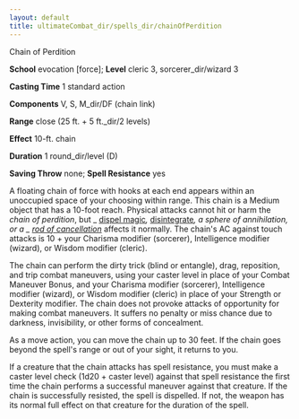 ```yaml
---
layout: default
title: ultimateCombat_dir/spells_dir/chainOfPerdition
---
```

Chain of Perdition

**School** evocation [force]; **Level** cleric 3, sorcerer_dir/wizard 3

**Casting Time** 1 standard action

**Components** V, S, M_dir/DF (chain link)

**Range** close (25 ft. + 5 ft._dir/2 levels)

**Effect** 10-ft. chain

**Duration** 1 round_dir/level (D)

**Saving Throw** none; **Spell Resistance** yes

A floating chain of force with hooks at each end appears within an unoccupied space of your choosing within range. This chain is a Medium object that has a 10-foot reach. Physical attacks cannot hit or harm the _chain of perdition_, but _ [dispel magic](../spells_dir/dispelMagic#_dispel-magic)_,_ [disintegrate](../spells_dir/disintegrate#_disintegrate)_, a _sphere of annihilation_, or a _ [rod of cancellation](../magicItems_dir/rods#_rod-of-cancellation)_ affects it normally. The chain's AC against touch attacks is 10 + your Charisma modifier (sorcerer), Intelligence modifier (wizard), or Wisdom modifier (cleric).

The chain can perform the dirty trick (blind or entangle), drag, reposition, and trip combat maneuvers, using your caster level in place of your Combat Maneuver Bonus, and your Charisma modifier (sorcerer), Intelligence modifier (wizard), or Wisdom modifier (cleric) in place of your Strength or Dexterity modifier. The chain does not provoke attacks of opportunity for making combat maneuvers. It suffers no penalty or miss chance due to darkness, invisibility, or other forms of concealment.

As a move action, you can move the chain up to 30 feet. If the chain goes beyond the spell's range or out of your sight, it returns to you.

If a creature that the chain attacks has spell resistance, you must make a caster level check (1d20 + caster level) against that spell resistance the first time the chain performs a successful maneuver against that creature. If the chain is successfully resisted, the spell is dispelled. If not, the weapon has its normal full effect on that creature for the duration of the spell.

